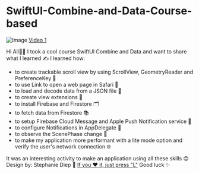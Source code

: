 # SwiftUI-Combine-and-Data-Course-based

![Image](https://cdn.dribbble.com/users/7822612/screenshots/17381553/media/ea87d311f9f8d061ea0ecace72b1a7f8.png?compress=1&resize=1600x1200&vertical=top)
[Video 1](https://cdn.dribbble.com/users/7822612/screenshots/17381553/media/72d735b630ca7fb2502276d74be25df2.mp4)

Hi All👋🏻
I took a cool course SwiftUI Combine and Data and want to share what I learned ✍️
I learned how:
- to create trackable scroll view by using ScrollView, GeometryReader and  PreferenceKey 🔧
- to use Link to open a web page in Safari 🔗
- to load and decode data from a JSON file 📝
- to create view extensions 🔮
- to install Firebase and Firestore 🗂
- to fetch data from Firestore 📚
- to setup Firebase Cloud Message and Apple Push Notification service 📣
- to configure Notifications in AppDelegate 📩
- to observe the ScenePhase change 📲
- to make my application more performant with a lite mode option and verify the user's network connection 🌐

It was an interesting activity to make an application using all these skills 😊
Design by: Stephanie Diep 💪
[If you ❤️ it, just press "L"](https://dribbble.com/shots/17381553-SwiftUI-Combine-and-Data-some-cool-stuff-Course-based)
Good luck ✨
